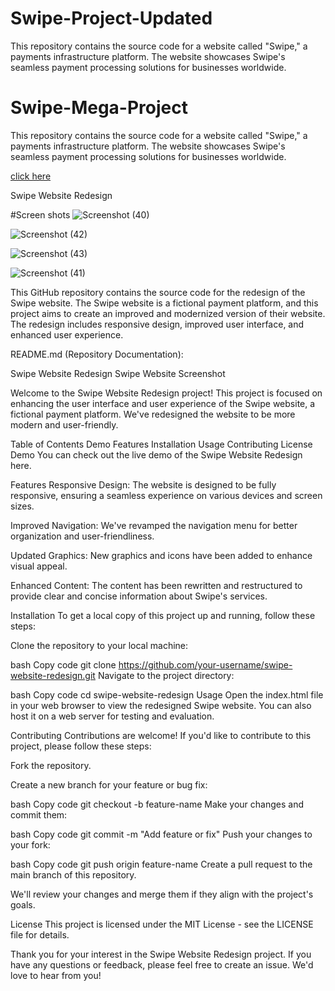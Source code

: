 # Swipe-Project-Updated
This repository contains the source code for a website called "Swipe," a payments infrastructure platform. The website showcases Swipe's seamless payment processing solutions for businesses worldwide.

# Swipe-Mega-Project
This repository contains the source code for a website called "Swipe," a payments infrastructure platform. The website showcases Swipe's seamless payment processing solutions for businesses worldwide.

[click here](https://saurabhalagdeve.github.io/Swipe-Mega-Project/)

Swipe Website Redesign

#Screen shots
![Screenshot (40)](https://github.com/saurabhalagdeve/Swipe-Mega-Project/assets/127332934/1952aad8-4e27-46df-912a-cecbbc880688)

![Screenshot (42)](https://github.com/saurabhalagdeve/Swipe-Mega-Project/assets/127332934/f7eb16bb-db73-44fd-9a19-84643bb98873)

![Screenshot (43)](https://github.com/saurabhalagdeve/Swipe-Mega-Project/assets/127332934/13971259-7242-41ad-8583-483acdd41ee6)

![Screenshot (41)](https://github.com/saurabhalagdeve/Swipe-Mega-Project/assets/127332934/da4005dd-bdd7-4c42-b6bc-11d482903d79)


This GitHub repository contains the source code for the redesign of the Swipe website. The Swipe website is a fictional payment platform, and this project aims to create an improved and modernized version of their website. The redesign includes responsive design, improved user interface, and enhanced user experience.

README.md (Repository Documentation):

Swipe Website Redesign
Swipe Website Screenshot

Welcome to the Swipe Website Redesign project! This project is focused on enhancing the user interface and user experience of the Swipe website, a fictional payment platform. We've redesigned the website to be more modern and user-friendly.

Table of Contents
Demo
Features
Installation
Usage
Contributing
License
Demo
You can check out the live demo of the Swipe Website Redesign here.

Features
Responsive Design: The website is designed to be fully responsive, ensuring a seamless experience on various devices and screen sizes.

Improved Navigation: We've revamped the navigation menu for better organization and user-friendliness.

Updated Graphics: New graphics and icons have been added to enhance visual appeal.

Enhanced Content: The content has been rewritten and restructured to provide clear and concise information about Swipe's services.

Installation
To get a local copy of this project up and running, follow these steps:

Clone the repository to your local machine:

bash
Copy code
git clone https://github.com/your-username/swipe-website-redesign.git
Navigate to the project directory:

bash
Copy code
cd swipe-website-redesign
Usage
Open the index.html file in your web browser to view the redesigned Swipe website. You can also host it on a web server for testing and evaluation.

Contributing
Contributions are welcome! If you'd like to contribute to this project, please follow these steps:

Fork the repository.

Create a new branch for your feature or bug fix:

bash
Copy code
git checkout -b feature-name
Make your changes and commit them:

bash
Copy code
git commit -m "Add feature or fix"
Push your changes to your fork:

bash
Copy code
git push origin feature-name
Create a pull request to the main branch of this repository.

We'll review your changes and merge them if they align with the project's goals.

License
This project is licensed under the MIT License - see the LICENSE file for details.

Thank you for your interest in the Swipe Website Redesign project. If you have any questions or feedback, please feel free to create an issue. We'd love to hear from you!
